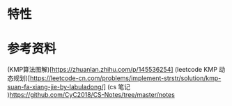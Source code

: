 # 特性


# 参考资料

(KMP算法图解)[https://zhuanlan.zhihu.com/p/145536254]
(leetcode KMP 动态规划)[https://leetcode-cn.com/problems/implement-strstr/solution/kmp-suan-fa-xiang-jie-by-labuladong/]
(cs 笔记 )https://github.com/CyC2018/CS-Notes/tree/master/notes